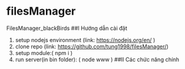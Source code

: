 # filesManager
FilesManager_blackBirds
##I Hướng dẫn cài đặt
1. setup nodejs environment (link: https://nodejs.org/en/ )
2. clone repo  (link: https://github.com/tung1998/filesManager/)
3. setup module:( npm i )
4. run server(in bin folder): ( node www )
##II Các chức năng chính
  
